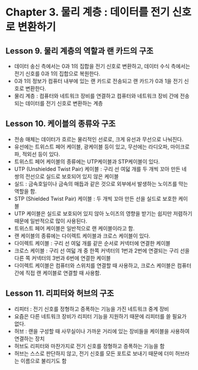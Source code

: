 # Chapter 3. 물리 계층 : 데이터를 전기 신호로 변환하기
## Lesson 9. 물리 계층의 역할과 랜 카드의 구조
- 데이터 송신 측에서는 0과 1의 집합을 전기 신호로 변환하고, 데이터 수식 측에서는 전기 신호를 0과 1의 집합으로 복원한다.  
- 0과 1의 정보가 컴퓨터 내부에 있는 랜 카드로 전송되고 랜 카드가 0과 1을 전기 신호로 변환한다.  
- 물리 계층 : 컴퓨터와 네트워크 장비를 연결하고 컴퓨터와 네트워크 장비 간에 전송되는 데이터를 전기 신호로 변환하는 계층

## Lesson 10. 케이블의 종류와 구조
- 전송 매체는 데이터가 흐르는 물리적인 선로로, 크게 유선과 무선으로 나눠진다.  
- 유선에는 트위스트 페어 케이블, 광케이블 등이 있고, 무선에는 라디오파, 마이크로파, 적외선 등이 있다.  
- 트위스트 페어 케이블의 종류에는 UTP케이블과 STP케이블이 있다.  
- UTP (Unshielded Twist Pair) 케이블 : 구리 선 여덟 개를 두 개씩 꼬아 만든 네 쌍의 전선으로 실드로 보호되어 있지 않은 케이블  
- 실드 : 금속호일이나 금속의 매듭과 같은 것으로 외부에서 발생하는 노이즈를 막는 역할을 함.  
- STP (Shielded Twist Pair) 케이블 : 두 개씩 꼬아 만든 선을 실드로 보호한 케이블  
- UTP 케이블은 실드로 보호되어 있지 않아 노이즈의 영향을 받기는 쉽지만 저렴하기 때문에 일반적으로 많이 사용된다.  
- 트위스트 페어 케이블은 일반적으로 랜 케이블이라고 함.  
- 랜 케이블의 종류에는 다이렉트 케이블과 크로스 케이블이 있다.  
- 다이렉트 케이블 : 구리 선 여덟 개를 같은 순서로 커넥터에 연결한 케이블  
- 크로스 케이블 : 구리 선 여덟 개 중 한쪽 커넥터의 1번과 2번에 연결되는 구리 선을 다른 쪽 커넥터의 3번과 6번에 연결한 케이블  
- 다이렉트 케이블은 컴퓨터와 스위치를 연결할 때 사용하고, 크로스 케이블은 컴퓨터 간에 직접 랜 케이블로 연결할 때 사용함.  

## Lesson 11. 리피터와 허브의 구조
- 리피터 : 전기 신호를 정형하고 증폭하는 기능을 가진 네트워크 중계 장비  
- 요즘은 다른 네트워크 장비가 리피터 기능을 지원하기 때문에 리피터를 쓸 필요가 없다.  
- 허브 : 랜을 구성할 때 사무실이나 가까운 거리에 있는 장비들을 케이블을 사용하여 연결하는 장치  
- 허브도 리피터와 마찬가지로 전기 신호를 정형하고 증폭하는 기능을 함  
- 허브는 스스로 판단하지 않고, 전기 신호를 모든 포트로 보내기 때문에 더미 허브라는 이름으로 불리기도 함